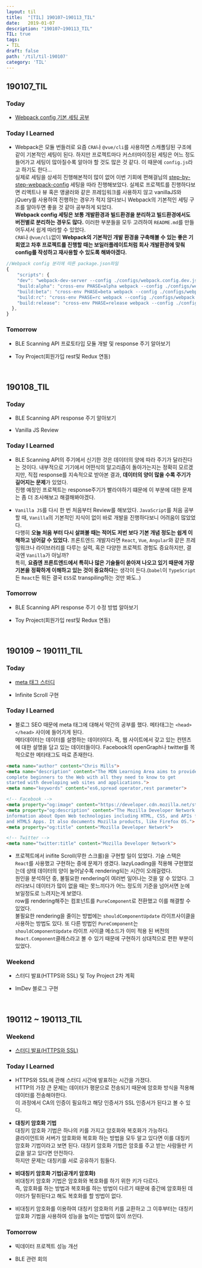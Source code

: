 ```yaml
---
layout: til
title:  "[TIL] 190107~190113_TIL"
date:   2019-01-07
description: "190107~190113_TIL"
TIL: true
tags:
- TIL
draft: false
path: '/til/til-190107'
category: 'TIL'
---
```


## 190107_TIL

### Today 

- [Webpack config 기본 세팅 공부](https://github.com/BKJang/webpack-config-basic)

### Today I Learned

- Webpack은 모듈 번들러로 요즘 `CRA`나 `@vue/cli`를 사용하면 스캐폴딩된 구조에 같이 기본적인 세팅이 된다. 하지만 프로젝트마다 커스터마이징된 세팅은 어느 정도 들어가고 세팅이 많아질수록 알아야 할 것도 많은 것 같다. 이 때문에 `config.js`라고 하기도 한다... <br/>실제로 세팅을 상세히 진행해본적이 많이 없어 이번 기회에 편해걸님의 [step-by-step-webpack-config](https://github.com/hg-pyun/step-by-step-webpack-config) 세팅을 따라 진행해보았다. 실제로 프로젝트를 진행하다보면 리액트나 뷰 혹은 앵귤러와 같은 프레임워크를 사용하지 않고 vanillaJS와 jQuery를 사용하여 진행하는 경우가 적지 않다보니 Webpack의 기본적인 세팅 구조를 알아두면 좋을 것 같아 공부하게 되었다.<br/>
**Webpack config 세팅은 보통 개발환경과 빌드환경을 분리하고 빌드환경에서도 버전별로 분리하는 경우도 많다.** 이러한 부분들을 모두 고려하여 `README.md`를 만들어두셔서 쉽게 따라할 수 있었다.<br/>
`CRA`나 `@vue/cli`없이 **Webpack의 기본적인 개발 환경을 구축해볼 수 있는 좋은 기회였고 차후 프로젝트를 진행할 때는 보일러플레이트처럼 회사 개발환경에 맞춰 config를 작성하고 재사용할 수 있도록 해봐야겠다.**

```js
//Webpack config 분리에 따른 package.json파일
{
    "scripts": {
    "dev": "webpack-dev-server --config ./configs/webpack.config.dev.js",
    "build:alpha": "cross-env PHASE=alpha webpack --config ./configs/webpack.config.prod.js",
    "build:beta": "cross-env PHASE=beta webpack --config ./configs/webpack.config.prod.js",
    "build:rc": "cross-env PHASE=rc webpack --config ./configs/webpack.config.prod.js",
    "build:release": "cross-env PHASE=release webpack --config ./configs/webpack.config.prod.js"
  },
}
```

### Tomorrow

- BLE Scanning API 프로토타입 모듈 개발 및 response 주기 알아보기

- Toy Project(회원가입 rest및 Redux 연동)

<br/>

## 190108_TIL

### Today 

- BLE Scanning API response 주기 알아보기

- Vanilla JS Review

### Today I Learned

- BLE Scanning API의 주기에서 신기한 것은 데이터의 양에 따라 주기가 달라진다는 것이다. 내부적으로 기기에서 어떤식의 알고리즘이 돌아가는지는 정확히 모르겠지만, 직접 response를 지속적으로 받아본 결과, **데이터의 양이 많을 수록 주기가 길어지는 문제**가 있었다.<br/> 진행 예정인 프로젝트는 response주기가 빨라야하기 떄문에 이 부분에 대한 문제는 좀 더 조사해보고 해결해봐야겠다.

- `Vanilla JS`를 다시 한 번 처음부터 Review를 해보았다. `JavaScript`를 처음 공부할 때, `Vanilla`의 기본적인 지식이 없이 바로 개발을 진행하다보니 어려움이 많았었다.<br/> 다행히 **오늘 처음 부터 다시 살펴볼 때는 적어도 저번 보다 기본 개념 정도는 쉽게 이해하고 넘어갈 수 있었다.** 프론트엔드 개발자라면 `React`, `Vue`, `Angular`와 같은 프레임워크나 라이브러리를 다루는 실력, 혹은 다양한 프로젝트 경험도 증요하지만, 결국엔 `Vanilla`가 아닐까?<br/> 특히, **요즘엔 프론트엔드에서 특히나 많은 기술들이 쏟아져 나오고 있기 때문에 가장 기본을 정확하게 이해하고 있는 것이 중요하다**는 생각이 든다.(`babel`이 `TypeScript`든 `React`든 뭐든 결국 `ES5`로 transpiling하는 것만 봐도..)

### Tomorrow

- BLE Scanning API response 주기 수정 방법 알아보기

- Toy Project(회원가입 rest및 Redux 연동)

<br/>

## 190109 ~ 190111_TIL

### Today 

- [meta 태그 스터디](https://github.com/Im-D/Dev-Docs/blob/master/HTML/Head_Meta.md)

- Infinite Scroll 구현

### Today I Learned

- 블로그 SEO 때문에 meta 태그에 대해서 약간의 공부를 했다. 메타태그는 `<head></head>` 사이에 들어가게 된다. <br/> 메타데이터는 데이터를 설명하는 데이터이다. 즉, 웹 사이트에서 갖고 있는 컨텐츠에 대한 설명을 담고 있는 데이터들이다. Facebook의 openGraph나 twitter를 목적으로한 메타태그도 따로 존재한다.

```html
<meta name="author" content="Chris Mills">
<meta name="description" content="The MDN Learning Area aims to provide
complete beginners to the Web with all they need to know to get
started with developing web sites and applications.">
<meta name="keywords" content="es6,spread operator,rest parameter">
```

```html
<!-- Facebook -->
<meta property="og:image" content="https://developer.cdn.mozilla.net/static/img/opengraph-logo.dc4e08e2f6af.png">
<meta property="og:description" content="The Mozilla Developer Network (MDN) provides
information about Open Web technologies including HTML, CSS, and APIs for both Web sites
and HTML5 Apps. It also documents Mozilla products, like Firefox OS.">
<meta property="og:title" content="Mozilla Developer Network">
```

```html
<!-- Twitter -->
<meta name="twitter:title" content="Mozilla Developer Network">
```

- 프로젝트에서 inifite Scroll(무한 스크롤)을 구현할 일이 있었다. 기술 스택은 `React`를 사용했고 구현하는 중에 문제가 생겼다. lazyLoading을 적용해 구현했었는데 상태 데이터의 양이 늘어날수록 rendering되는 시간이 오래걸렸다. <br/>원인을 분석하던 중, 불필요한 rendering이 여러번 일어나는 것을 알 수 있었다. 그러다보니 데이터가 많이 없을 때는 못느끼다가 어느 정도의 기준을 넘어서면 눈에 보일정도로 느려지는게 보였다. <br/>row를 rendering해주는 컴포넌트를 `PureComponent`로 전환했고 이를 해결할 수 있었다.<br/>불필요한 rendering을 줄이는 방법에는 `shouldComponentUpdate` 라이프사이클을 사용하는 방법도 있다. 또 다른 방법인 `PureComponent`는 `shouldComponentUpdate` 라이프 사이클 메소드가 이미 적용 된 버전의 `React.Component`클래스라고 볼 수 있기 때문에 구현하기 상대적으로 편한 부분이 있었다.

### Weekend

- 스터디 발표(HTTPS와 SSL) 및 Toy Project 2차 계획

- ImDev 블로그 구현

<br/>

## 190112 ~ 190113_TIL

### Weekend 

- [스터디 발표(HTTPS와 SSL)](https://github.com/Im-D/Dev-Docs/blob/master/Security/HTTPS%EC%99%80%20SSL.md)

### Today I Learned

- HTTPS와 SSL에 관해 스터디 시간에 발표하는 시간을 가졌다. <br/>HTTP의 가장 큰 문제는 데이터가 평문으로 전송되기 때문에 암호화 방식을 적용해 데이터를 전송해야한다. <br/>이 과정에서 CA의 인증이 필요하고 해당 인증서가 SSL 인증서가 된다고 볼 수 있다.

- **대칭키 암호화 기법**<br/>
대칭키 암호화 기법은 하나의 키를 가지고 암호화와 복호화가 가능하다.<br/>
클라이언트와 서버가 암호화와 복호화 하는 방법을 모두 알고 있다면 이를 대칭키 암호화 기법이라고 보면 된다. 대칭키 암호화 기법은 암호를 주고 받는 사람들만 키 값을 알고 있다면 안전하다. <br/>하지만 문제는 대칭키를 서로 공유하기 힘들다.


- **비대칭키 암호화 기법(공개키 암호화)**<br/>
비대칭키 암호화 기법은 암호화와 복호화를 하기 위한 키가 다르다. <br/>즉, 암호화를 하는 방법과 복호화를 하는 방법이 다르기 때문에 중간에 암호화된 데이터가 탈취된다고 해도 복호화를 할 방법이 없다.

- 비대칭키 암호화를 이용하여 대칭키 암호화의 키를 교환하고 그 이후부터는 대칭키 암호화 기법을 사용하여 성능을 높이는 방법이 많이 쓰인다.

### Tomorrow

- 빅데이터 프로젝트 성능 개선

- BLE 관련 회의
